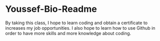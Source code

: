 # Youssef-Bio-Readme
By taking this class, I hope to learn coding and obtain a certificate to increases my job opportunities. I also hope to learn how to use Github in order to have more skills and more knowledge about coding.
